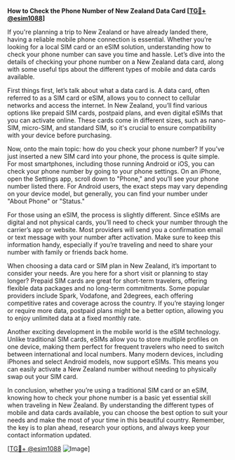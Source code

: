 **How to Check the Phone Number of New Zealand Data Card [[TG💪+ @esim1088](https://t.me/s/esim1088)]**

If you're planning a trip to New Zealand or have already landed there, having a reliable mobile phone connection is essential. Whether you’re looking for a local SIM card or an eSIM solution, understanding how to check your phone number can save you time and hassle. Let’s dive into the details of checking your phone number on a New Zealand data card, along with some useful tips about the different types of mobile and data cards available.

First things first, let’s talk about what a data card is. A data card, often referred to as a SIM card or eSIM, allows you to connect to cellular networks and access the internet. In New Zealand, you’ll find various options like prepaid SIM cards, postpaid plans, and even digital eSIMs that you can activate online. These cards come in different sizes, such as nano-SIM, micro-SIM, and standard SIM, so it's crucial to ensure compatibility with your device before purchasing.

Now, onto the main topic: how do you check your phone number? If you’ve just inserted a new SIM card into your phone, the process is quite simple. For most smartphones, including those running Android or iOS, you can check your phone number by going to your phone settings. On an iPhone, open the Settings app, scroll down to "Phone," and you’ll see your phone number listed there. For Android users, the exact steps may vary depending on your device model, but generally, you can find your number under "About Phone" or "Status."

For those using an eSIM, the process is slightly different. Since eSIMs are digital and not physical cards, you’ll need to check your number through the carrier’s app or website. Most providers will send you a confirmation email or text message with your number after activation. Make sure to keep this information handy, especially if you’re traveling and need to share your number with family or friends back home.

When choosing a data card or SIM plan in New Zealand, it’s important to consider your needs. Are you here for a short visit or planning to stay longer? Prepaid SIM cards are great for short-term travelers, offering flexible data packages and no long-term commitments. Some popular providers include Spark, Vodafone, and 2degrees, each offering competitive rates and coverage across the country. If you’re staying longer or require more data, postpaid plans might be a better option, allowing you to enjoy unlimited data at a fixed monthly rate.

Another exciting development in the mobile world is the eSIM technology. Unlike traditional SIM cards, eSIMs allow you to store multiple profiles on one device, making them perfect for frequent travelers who need to switch between international and local numbers. Many modern devices, including iPhones and select Android models, now support eSIMs. This means you can easily activate a New Zealand number without needing to physically swap out your SIM card.

In conclusion, whether you’re using a traditional SIM card or an eSIM, knowing how to check your phone number is a basic yet essential skill when traveling in New Zealand. By understanding the different types of mobile and data cards available, you can choose the best option to suit your needs and make the most of your time in this beautiful country. Remember, the key is to plan ahead, research your options, and always keep your contact information updated.

[[TG💪+ @esim1088](https://t.me/s/esim1088) ![Image](https://i.postimg.cc/Y0z9fWf4/image.png)]